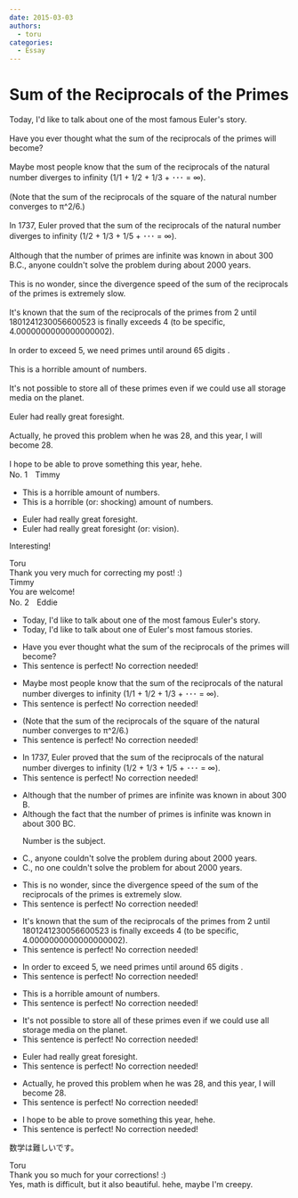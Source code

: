 ```yaml
---
date: 2015-03-03
authors:
  - toru
categories:
  - Essay
---
```


<h1 id="subject_show">Sum of the Reciprocals of the Primes</h1>
<div class="date" hidden>Mar 3, 2015 23:23</div>
<div id="post"><div id="body_show_ori">
Today, I'd like to talk about one of the most famous Euler's story.<br/><br/>Have you ever thought what the sum of the reciprocals of the primes will become?<br/><br/>Maybe most people know that the sum of the reciprocals of the natural number diverges to infinity (1/1 + 1/2 + 1/3 + ･･･ = ∞). <br/><br/>(Note that the sum of the reciprocals of the square of the natural number converges to π^2/6.)<br/><br/>In 1737, Euler proved that the sum of the reciprocals of the natural number diverges to infinity (1/2 + 1/3 + 1/5 + ･･･ = ∞).<br/><br/>Although that the number of primes are infinite was known in about 300 B.C., anyone couldn't solve the problem during about 2000 years.<br/><br/>This is no wonder, since the divergence speed of the sum of the reciprocals of the primes is extremely slow.<br/><br/>It's known that the sum of the reciprocals of the primes from 2 until 1801241230056600523 is finally exceeds 4 (to be specific, 4.0000000000000000002).<br/><br/>In order to exceed 5, we need primes until around 65 digits .<br/><br/>This is a horrible amount of numbers.<br/><br/>It's not possible to store all of these primes even if we could use all storage media on the planet.<br/><br/>Euler had really great foresight.<br/><br/>Actually, he proved this problem when he was 28, and this year, I will become 28.<br/><br/>I hope to be able to prove something this year, hehe.
</div></div>

<!-- more -->

<div id="block"><div class="first_name"> No. 1　<span class="just_name">Timmy</span></div><div id="block2">
<ul class="correction_field">
<li class="incorrect">This is a horrible amount of numbers.</li>
<li class="corrected correct">
This is a horrible (or: <span class="f_blue">shocking</span>) amount of numbers.
</li>
</ul>
<ul class="correction_field">
<li class="incorrect">Euler had really great foresight.</li>
<li class="corrected correct">
Euler had really great foresight (or: <span class="f_blue">vision</span>).
</li>
</ul>
<p class="comment_small">
 Interesting!
</p>

</div><div class="name"><span class="just_name">Toru</span><br>
Thank you very much for correcting my post! :)
</div>
<div class="name"><span class="just_name">Timmy</span><br>
You are welcome!
</div>
</div>
<div id="block"><div class="first_name"> No. 2　<span class="just_name">Eddie</span></div><div id="block2">
<ul class="correction_field">
<li class="incorrect">Today, I'd like to talk about one of the most famous Euler's story.</li>
<li class="corrected correct">
Today, I'd like to talk about one of Euler's most famous stor<span class="f_red">ies</span>.
</li>
</ul>
<ul class="correction_field">
<li class="incorrect">Have you ever thought what the sum of the reciprocals of the primes will become?</li>
<li class="corrected perfect">This sentence is perfect! No correction needed!</li>
</ul>
<ul class="correction_field">
<li class="incorrect">Maybe most people know that the sum of the reciprocals of the natural number diverges to infinity (1/1 + 1/2 + 1/3 + ･･･ = ∞).</li>
<li class="corrected perfect">This sentence is perfect! No correction needed!</li>
</ul>
<ul class="correction_field">
<li class="incorrect">(Note that the sum of the reciprocals of the square of the natural number converges to π^2/6.)</li>
<li class="corrected perfect">This sentence is perfect! No correction needed!</li>
</ul>
<ul class="correction_field">
<li class="incorrect">In 1737, Euler proved that the sum of the reciprocals of the natural number diverges to infinity (1/2 + 1/3 + 1/5 + ･･･ = ∞).</li>
<li class="corrected perfect">This sentence is perfect! No correction needed!</li>
</ul>
<ul class="correction_field">
<li class="incorrect">Although that the number of primes are infinite was known in about 300 B.</li>
<li class="corrected correct">
Although <span class="f_red">the fact</span> that the number of primes <span class="f_blue">is </span>infinite was known in about 300 B<span class="f_blue">C</span>.
<p class="correction_comment">Number is the subject.</p>
</li>
</ul>
<ul class="correction_field">
<li class="incorrect">C., anyone couldn't solve the problem during about 2000 years.</li>
<li class="corrected correct">
C., <span class="f_blue">no </span>one could<span class="sline">n't</span> solve the problem <span class="f_red">for</span> about 2000 years.
</li>
</ul>
<ul class="correction_field">
<li class="incorrect">This is no wonder, since the divergence speed of the sum of the reciprocals of the primes is extremely slow.</li>
<li class="corrected perfect">This sentence is perfect! No correction needed!</li>
</ul>
<ul class="correction_field">
<li class="incorrect">It's known that the sum of the reciprocals of the primes from 2 until 1801241230056600523 is finally exceeds 4 (to be specific, 4.0000000000000000002).</li>
<li class="corrected perfect">This sentence is perfect! No correction needed!</li>
</ul>
<ul class="correction_field">
<li class="incorrect">In order to exceed 5, we need primes until around 65 digits .</li>
<li class="corrected perfect">This sentence is perfect! No correction needed!</li>
</ul>
<ul class="correction_field">
<li class="incorrect">This is a horrible amount of numbers.</li>
<li class="corrected perfect">This sentence is perfect! No correction needed!</li>
</ul>
<ul class="correction_field">
<li class="incorrect">It's not possible to store all of these primes even if we could use all storage media on the planet.</li>
<li class="corrected perfect">This sentence is perfect! No correction needed!</li>
</ul>
<ul class="correction_field">
<li class="incorrect">Euler had really great foresight.</li>
<li class="corrected perfect">This sentence is perfect! No correction needed!</li>
</ul>
<ul class="correction_field">
<li class="incorrect">Actually, he proved this problem when he was 28, and this year, I will become 28.</li>
<li class="corrected perfect">This sentence is perfect! No correction needed!</li>
</ul>
<ul class="correction_field">
<li class="incorrect">I hope to be able to prove something this year, hehe.</li>
<li class="corrected perfect">This sentence is perfect! No correction needed!</li>
</ul>
<p class="comment_small">
 数学は難しいです。
</p>

</div><div class="name"><span class="just_name">Toru</span><br>
Thank you so much for your corrections! :)<br/>Yes, math is difficult, but it also beautiful. hehe, maybe I'm creepy.
</div>
</div>
